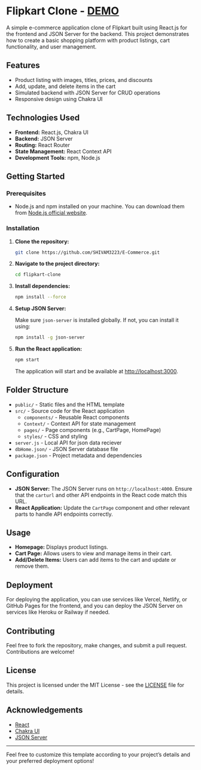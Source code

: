 # Flipkart Clone - [DEMO](https://e-commerce-shivam3223s-projects.vercel.app/)

A simple e-commerce application clone of Flipkart built using React.js for the frontend and JSON Server for the backend. This project demonstrates how to create a basic shopping platform with product listings, cart functionality, and user management.

## Features

- Product listing with images, titles, prices, and discounts
- Add, update, and delete items in the cart
- Simulated backend with JSON Server for CRUD operations
- Responsive design using Chakra UI

## Technologies Used

- **Frontend:** React.js, Chakra UI
- **Backend:** JSON Server
- **Routing:** React Router
- **State Management:** React Context API
- **Development Tools:** npm, Node.js

## Getting Started

### Prerequisites

- Node.js and npm installed on your machine. You can download them from [Node.js official website](https://nodejs.org/).

### Installation

1. **Clone the repository:**

   ```bash
   git clone https://github.com/SHIVAM3223/E-Commerce.git
   ```

2. **Navigate to the project directory:**

   ```bash
   cd flipkart-clone
   ```

3. **Install dependencies:**

   ```bash
   npm install --force
   ```

4. **Setup JSON Server:**

   Make sure `json-server` is installed globally. If not, you can install it using:

   ```bash
   npm install -g json-server
   ```

5. **Run the React application:**

   ```bash
   npm start
   ```

   The application will start and be available at [http://localhost:3000](http://localhost:3000).

## Folder Structure

- `public/` - Static files and the HTML template
- `src/` - Source code for the React application
  - `components/` - Reusable React components
  - `Context/` - Context API for state management
  - `pages/` - Page components (e.g., CartPage, HomePage)
  - `styles/` - CSS and styling
- `server.js` - Local API for json data reciever
- `dbHome.json/` - JSON Server database file
- `package.json` - Project metadata and dependencies

## Configuration

- **JSON Server:** The JSON Server runs on `http://localhost:4000`. Ensure that the `carturl` and other API endpoints in the React code match this URL.
- **React Application:** Update the `CartPage` component and other relevant parts to handle API endpoints correctly.

## Usage

- **Homepage:** Displays product listings.
- **Cart Page:** Allows users to view and manage items in their cart.
- **Add/Delete Items:** Users can add items to the cart and update or remove them.

## Deployment

For deploying the application, you can use services like Vercel, Netlify, or GitHub Pages for the frontend, and you can deploy the JSON Server on services like Heroku or Railway if needed.

## Contributing

Feel free to fork the repository, make changes, and submit a pull request. Contributions are welcome!

## License

This project is licensed under the MIT License - see the [LICENSE](LICENSE) file for details.

## Acknowledgements

- [React](https://reactjs.org/)
- [Chakra UI](https://chakra-ui.com/)
- [JSON Server](https://github.com/typicode/json-server)

---

Feel free to customize this template according to your project’s details and your preferred deployment options!
